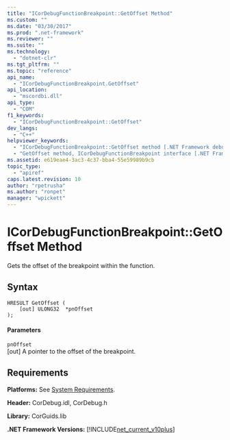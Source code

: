 ```yaml
---
title: "ICorDebugFunctionBreakpoint::GetOffset Method"
ms.custom: ""
ms.date: "03/30/2017"
ms.prod: ".net-framework"
ms.reviewer: ""
ms.suite: ""
ms.technology: 
  - "dotnet-clr"
ms.tgt_pltfrm: ""
ms.topic: "reference"
api_name: 
  - "ICorDebugFunctionBreakpoint.GetOffset"
api_location: 
  - "mscordbi.dll"
api_type: 
  - "COM"
f1_keywords: 
  - "ICorDebugFunctionBreakpoint::GetOffset"
dev_langs: 
  - "C++"
helpviewer_keywords: 
  - "ICorDebugFunctionBreakpoint::GetOffset method [.NET Framework debugging]"
  - "GetOffset method, ICorDebugFunctionBreakpoint interface [.NET Framework debugging]"
ms.assetid: e619eae4-3ac3-4c37-bba4-55e59989b9cb
topic_type: 
  - "apiref"
caps.latest.revision: 10
author: "rpetrusha"
ms.author: "ronpet"
manager: "wpickett"
---
```

# ICorDebugFunctionBreakpoint::GetOffset Method
Gets the offset of the breakpoint within the function.  
  
## Syntax  
  
```  
HRESULT GetOffset (  
    [out] ULONG32  *pnOffset  
);  
```  
  
#### Parameters  
 `pnOffset`  
 [out] A pointer to the offset of the breakpoint.  
  
## Requirements  
 **Platforms:** See [System Requirements](../../../../docs/framework/get-started/system-requirements.md).  
  
 **Header:** CorDebug.idl, CorDebug.h  
  
 **Library:** CorGuids.lib  
  
 **.NET Framework Versions:** [!INCLUDE[net_current_v10plus](../../../../includes/net-current-v10plus-md.md)]
